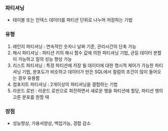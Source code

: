 ### 파티셔닝
- 테이블 또는 인덱스 데이터를 파티션 단위로 나누어 저장하는 기법

### 유형
1) 레인지 파티셔닝 : 연속적인 숫자나 날짜 기준, 관리시간의 단축 가능
2) 해시 파티셔닝 : 파티션 키의 해시 함수 값에 의한 파티셔닝 기법, 균등 데이터 분할이 가능하고 질의 성능 향상 가능
3) 리스트 파티셔닝 : 특정 파티션에 저장 될 데이터에 대한 명시적 제어가 가능한 파티셔닝 기법, 분포도가 비슷하고 데이터가 만은 SQL에서 컬럼의 조건이 많이 들어오는 경우 유용함
4) 컴포지트 파티셔닝 : 2개이상의 파티셔닝을 결합하는 기법
5) 라운드 로빈 : 라운드 로빈으로 회전하면서 새로운 행을 파티션에 할당, 파티션 행의 고른 분포를 원할 때

### 장점
- 성능향상, 가용서양상, 백업가능, 경합 감소